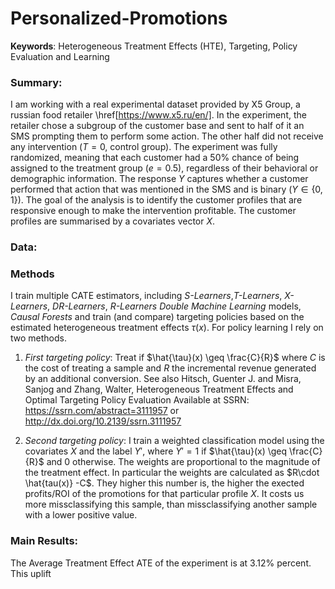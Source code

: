 # Personalized-Promotions
**Keywords**: Heterogeneous Treatment Effects (HTE), Targeting, Policy Evaluation and Learning

### Summary:
I am working with a real experimental dataset provided by X5 Group, a russian food retailer \href[https://www.x5.ru/en/]. In the experiment, the retailer chose a subgroup of the customer base and sent to half of it an SMS prompting them to perform some action. The other half did not receive any intervention ($T=0$, control group). The experiment was fully randomized, meaning that each customer had a 50% chance of being assigned to the treatment group ($e = 0.5$), regardless of their behavioral or demographic information. The response $Y$ captures whether a customer performed that action that was mentioned in the SMS and is binary ($Y \in \{ 0,1 \}$). The goal of the analysis is to identify the customer profiles that are responsive enough to make the intervention profitable. The customer profiles are summarised by a covariates vector $X$.


### Data:

### Methods
I train multiple $\text{CATE}$ estimators, including *S-Learners*,*T-Learners*, *X-Learners*, *DR-Learners*, *R-Learners*  *Double Machine Learning* models, *Causal Forests* and train (and compare) targeting policies based on the estimated heterogeneous treatment effects $\tau(x)$. For policy learning I rely on two methods.

1. *First targeting policy*: Treat if $\hat{\tau}(x) \geq \frac{C}{R}$ where $C$ is the cost of treating a sample and $R$ the incremental revenue generated by an additional conversion. See also Hitsch, Guenter J. and Misra, Sanjog and Zhang, Walter, Heterogeneous Treatment Effects and Optimal Targeting Policy Evaluation  Available at SSRN: https://ssrn.com/abstract=3111957 or http://dx.doi.org/10.2139/ssrn.3111957

  
2. *Second targeting policy*: I train a weighted classification model using the covariates $X$ and the label $Y'$, where $Y' =1$ if $\hat{\tau}(x) \geq \frac{C}{R}$ and $0$ otherwise. The weights are proportional to the magnitude of the treatment effect. In particular the weights are calculated as $R\cdot \hat{tau(x)} -C$. They higher this number is, the higher the exected profits/ROI of the promotions for that particular profile $X$. It costs us more missclassifying this sample, than missclassifying another sample with a lower positive value.
   

### Main Results:
The Average Treatment Effect $\text{ATE}$ of the experiment is at 3.12% percent. This uplift 


